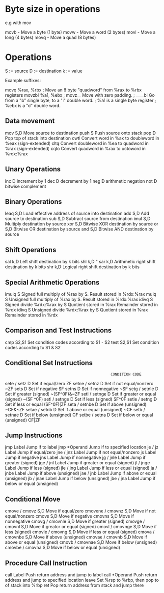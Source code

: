 # Byte size in operations

e.g with mov

movb - Move a byte (1 byte)
movw - Move a word (2 bytes)
movl - Move a long (4 bytes)
movq - Move a quad (8 bytes)

# Operations
S := source
D := destination
k := value

Example suffixes:

movq %rax, %rbx  ; Move an 8 byte "quadword" from %rax to %rbx registers
movzbl %a1, %ebx ; movz__  Move with zero padding.
                  ; ____bl  Go from a "b" single byte, to a "l" double word.
                  ; %a1 is a single byte register
                  ; %ebx is a "d" double word.

## Data movement

mov  S,D  Move source to destination
push S    Push source onto stack
pop  D    Pop top of stack into destination
cwtl      Convert word in %ax to doubleword in %eax (sign-extended)
cltq      Convert doubleword in %ea to quadword in %rax (sign-extended)
cqto      Convert quadword in %rax to octoword in %rdx:%rax

## Unary Operations

inc  D    increment by 1
dec  D    decrement by 1
neg  D    arithmetic negation
not  D    bitwise complement

## Binary Operations

leaq S,D  Load effective address of source into destination
add  S,D  Add source to destination
sub  S,D  Subtract source from destination
imul S,D  Multiply destination by source
xor  S,D  Bitwise XOR destination by source
or   S,D  Bitwise OR destination by source
and  S,D  Bitwise AND destination by source

## Shift Operations

sal  k,D  Left shift destination by k bits
shl  k,D  "
sar  k,D  Arithmetic right shift destination by k bits
shr  k,D  Logical right shift destination by k bits

## Special Arithmetic Operations

imulq S  Signed full multiply of %rax by S. Result stored in %rdx:%rax
mulq  S  Unsigned full multiply of %rax by S. Result stored in %rdx:%rax
idivq S  Signed divide %rdx:%rax by S
         Quotient stored in %rax
         Remainder stored in %rdx
idivq S  Unsigned divide %rdx:%rax by S
         Quotient stored in %rax
         Remainder stored in %rdx

## Comparison and Test Instructions

cmp  S2,S1  Set condition codes according to S1 - S2
test S2,S1  Set condition codes according to S1 & S2

## Conditional Set Instructions

                                                    CONDITION CODE
sete / setz    D  Set if equal/zero                 ZF
setne / setnz  D  Set if not equal/nonzero          ~ZF
sets           D  Set if negative                   SF
setns          D  Set if nonnegative                ~SF
setg / setnle  D  Set if greater (signed)           ~(SF^0F)&~ZF
setl / setnge  D  Set if greater or equal (signed)  ~(SF ^0F)
setl / setnge  D  Set if less (signed)              SF^0F
setle / setng  D  Set if less or equal              (SF^0F)|ZF
seta / setnbe  D  Set if above (unsigned)           ~CF&~ZF
setae / setnb  D  Set if above or equal (unsigned)  ~CF
setb / setnae  D  Set if below (unsigned)           CF
setbe / setna  D  Set if below or equal (unsigned)  CF|ZF

## Jump Instructions

jmp        Label     Jump if to label
jmp        *Operand  Jump if to specified location
je / jz    Label     Jump if equal/zero
jne / jnz  Label     Jump if not equal/nonzero
js         Label     Jump if negative
jns        Label     Jump if nonnegative
jg / jnle  Label     Jump if greater          (signed)
jge / jnl  Label     Jump if greater or equal (signed)
jl / jnge  Label     Jump if less             (signed)
jle / jng  Label     Jump if less or equal    (signed)
ja / jnbe  Label     Jump if above            (unsigned)
jae / jnb  Label     Jump if above or equal   (unsigned)
jb / jnae  Label     Jump if below            (unsigned)
jbe / jna  Label     Jump if below or equal   (unsigned)

## Conditional Move

cmove / cmovz     S,D  Move if equal/zero
cmovene / cmovnz  S,D  Move if not equal/nonzero
cmovs             S,D  Move if negative
cmovns            S,D  Move if nonnegative
cmovg / cmovnle   S,D  Move if greater          (signed)
cmovge / cmovnl   S,D  Move if greator or equal (signed)
cmovl / cmovnge   S,D  Move if less             (signed)
cmovle / cmovng   S,D  Move if less or equal    (signed)
cmova / cmovnbe   S,D  Move if above            (unsigned)
cmovae / cmovnb   S,D  Move if above or equal   (unsigned)
cmovb / cmovnae   S,D  Move if below            (unsigned)
cmovbe / cmovna   S,D  Move if below or equal   (unsigned)

## Procedure Call Instruction

call   Label     Push return address and jump to label
call   *Operand  Push return address and jump to specified location
leave            Set %rsp to %rbp, then pop to of stack into %rbp
ret              Pop return address from stack and jump there
